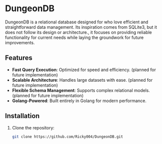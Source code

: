 # DungeonDB

DungeonDB is a relational database designed for who love efficient and straightforward data management. Its inspiration comes from SQLite3, but it does not follow its design or architecture., it focuses on providing reliable functionality for current needs while laying the groundwork for future improvements.

## Features

- **Fast Query Execution**: Optimized for speed and efficiency. (planned for future implementation)
- **Scalable Architecture**: Handles large datasets with ease. (planned for future implementation)
- **Flexible Schema Management**: Supports complex relational models. (planned for future implementation)
- **Golang-Powered**: Built entirely in Golang for modern performance.

## Installation

1. Clone the repository:
   ```bash
   git clone https://github.com/Ricky004/DungeonDB.git
